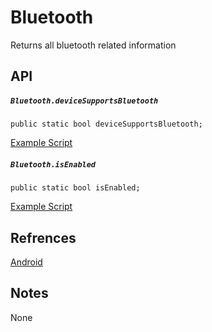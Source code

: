 # Bluetooth
Returns all bluetooth related information

## API
##### `Bluetooth.deviceSupportsBluetooth`
`public static bool deviceSupportsBluetooth;`

[Example Script](../../../Assets/UnityMobileModuleDemo/Bluetooth/DisplayBluetoothSupported.cs)

##### `Bluetooth.isEnabled`
`public static bool isEnabled;`

[Example Script](../../../Assets/UnityMobileModuleDemo/Bluetooth/DisplayBluetoothEnabled.cs)

## Refrences
[Android](https://stackoverflow.com/a/29140091)

## Notes
None